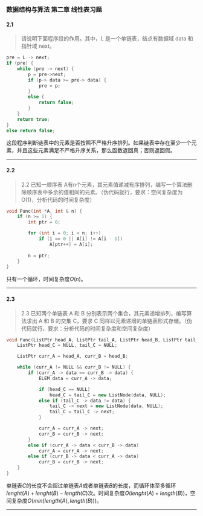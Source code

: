 ### 数据结构与算法 第二章 线性表习题
#### 2.1
> 请说明下面程序段的作用。其中，L 是一个单链表，结点有数据域 data 和指针域 next。 

```C++
pre = L -> next; 
if (pre) { 
	while (pre -> next) { 
		p = pre->next; 
		if (p-> data >= pre-> data) { 
			pre = p; 
		} 
		else { 
			return false; 
		} 
	} 
	return true; 
} 
else return false; 
```
这段程序判断链表中的元素是否按照不严格升序排列。如果链表中存在至少一个元素，并且这些元素满足不严格升序关系，那么函数返回真；否则返回假。
***
#### 2.2
> 2.2 已知一顺序表 A有n个元素，其元素值递减有序排列，编写一个算法删除顺序表中多余的值相同的元素。（伪代码就行，要求：空间复杂度为O(1)，分析代码的时间复杂度）

```C++
void Func(int *A, int & n) {
	if (n >= 1) {
		int ptr = 0;

		for (int i = 0; i < n; i++)
			if (i == 0 || A[i] != A[i - 1])
				A[ptr++] = A[i]; 
                
		n = ptr;
	}
}
```
只有一个循环，时间复杂度$O(n)$。
***
#### 2.3
> 2.3 已知两个单链表 A 和 B 分别表示两个集合，其元素递增排列，编写算法求出 A 和 B 的交集 C，要求 C 同样以元素递增的单链表形式存储。（伪代码就行，要求：分析代码的时间复杂度和空间复杂度） 

```C++
void Func(ListPtr head_A, ListPtr tail_A, ListPtr head_B, ListPtr tail_B) {
	ListPtr head_C = NULL, tail_C = NULL;

	ListPtr curr_A = head_A, curr_B = head_B;

	while (curr_A != NULL && curr_B != NULL) {
		if (curr_A -> data == curr_B -> data) {
			ELEM data = curr_A -> data;

			if (head_C == NULL)
				head_C = tail_C = new ListNode(data, NULL);
			else if (tail_C -> data != data) {
				tail_C -> next = new ListNode(data, NULL);
				tail_C = tail_C -> next;
			}

			curr_A = curr_A -> next;
			curr_B = curr_B -> next;
		}
		else if (curr_A -> data < curr_B -> data)
			curr_A = curr_A -> next;
		else if (curr_B -> data < curr_A -> data)
			curr_B = curr_B -> next;
	}
}
```

单链表$C$的长度不会超过单链表$A$或者单链表$B$的长度，而循环体至多循环$lenght(A)+lenght(B)-length(C)$次。时间复杂度$O(lenght(A)+length(B))$，空间复杂度$O(min(length(A), length(B)))$。
***